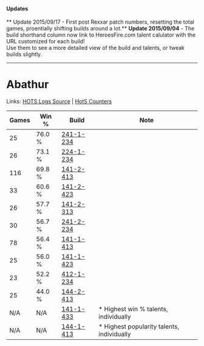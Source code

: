 #### Updates
** Update 2015/09/17 - First post Rexxar patch numbers, resetting the total games, proentially shifting builds around a lot.**
**Update 2015/09/04** - The build shorthand column now link to HeroesFire.com talent calulator with the URL customized for each build!  
Use them to see a more detailed view of the build and talents, or tweak builds slightly.

***

# Abathur

Links: [HOTS Logs Source](https://www.hotslogs.com/Sitewide/HeroDetails?Hero=Abathur) | [HotS Counters](http://hotscounters.com/#/hero/Abathur)

Games  | Win %  | Build     | Note
-----  | -----  | -----     | ----
25     | 76.0 % | [241-1-234](http://www.heroesfire.com/hots/talent-calculator/abathur#lM5Y) | 
26     | 73.1 % | [224-1-234](http://www.heroesfire.com/hots/talent-calculator/abathur#kibI) | 
116    | 69.8 % | [141-2-413](http://www.heroesfire.com/hots/talent-calculator/abathur#hYEz) | 
33     | 60.6 % | [141-2-423](http://www.heroesfire.com/hots/talent-calculator/abathur#hYF7) | 
26     | 57.7 % | [141-2-313](http://www.heroesfire.com/hots/talent-calculator/abathur#hYDP) | 
30     | 56.7 % | [241-2-234](http://www.heroesfire.com/hots/talent-calculator/abathur#lMLA) | 
78     | 56.4 % | [141-1-413](http://www.heroesfire.com/hots/talent-calculator/abathur#hX_L) | 
25     | 56.0 % | [141-1-423](http://www.heroesfire.com/hots/talent-calculator/abathur#hX_V) | 
23     | 52.2 % | [412-1-234](http://www.heroesfire.com/hots/talent-calculator/abathur#rtaI) | 
25     | 44.0 % | [144-2-413](http://www.heroesfire.com/hots/talent-calculator/abathur#hfZj) | 
N/A    | N/A    | [141-1-433](http://www.heroesfire.com/hots/talent-calculator/abathur#hX_f) | * Highest win % talents, individually
N/A    | N/A    | [144-1-413](http://www.heroesfire.com/hots/talent-calculator/abathur#hfK5) | * Highest popularity talents, individually
